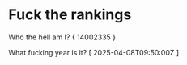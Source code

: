 # Fuck the rankings

Who the hell am I?
{ 14002335 }

What fucking year is it?
[ 2025-04-08T09:50:00Z ]
